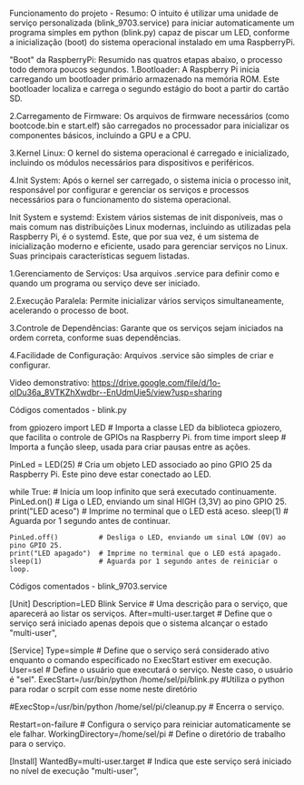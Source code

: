 Funcionamento do projeto - Resumo: O intuito é utilizar uma unidade de serviço personalizada (blink_9703.service) para iniciar automaticamente um programa simples em python (blink.py) capaz de piscar um LED, conforme a inicialização (boot) do sistema operacional instalado em uma RaspberryPi.  

"Boot" da RaspberryPi: Resumido nas quatros etapas abaixo, o processo todo demora poucos segundos.
  1.Bootloader:
    A Raspberry Pi inicia carregando um bootloader primário armazenado na memória ROM. Este bootloader localiza e carrega o segundo estágio do boot a partir do cartão SD.

  2.Carregamento de Firmware:
    Os arquivos de firmware necessários (como bootcode.bin e start.elf) são carregados no processador para inicializar os componentes básicos, incluindo a GPU e a CPU.
  
  3.Kernel Linux:
  O kernel do sistema operacional é carregado e inicializado, incluindo os módulos necessários para dispositivos e periféricos.

  4.Init System: 
  Após o kernel ser carregado, o sistema inicia o processo init, responsável por configurar e gerenciar os serviços e processos necessários para o funcionamento do sistema operacional.

Init System e systemd: Existem vários sistemas de init disponíveis, mas o mais comum nas distribuições Linux modernas, incluindo as utilizadas pela Raspberry Pi, é o systemd.  Este, que por sua vez, é um sistema de inicialização moderno e eficiente, usado para gerenciar serviços no Linux. Suas principais características seguem listadas.

  1.Gerenciamento de Serviços: Usa arquivos .service para definir como e quando um programa ou serviço deve ser iniciado.

  2.Execução Paralela: Permite inicializar vários serviços simultaneamente, acelerando o processo de boot.

  3.Controle de Dependências: Garante que os serviços sejam iniciados na ordem correta, conforme suas dependências.

  4.Facilidade de Configuração: Arquivos .service são simples de criar e configurar.

Video demonstrativo: https://drive.google.com/file/d/1o-oIDu36a_8VTKZhXwdbr--EnUdmUie5/view?usp=sharing

Códigos comentados - blink.py

from gpiozero import LED  # Importa a classe LED da biblioteca gpiozero, que facilita o controle de GPIOs na Raspberry Pi.
from time import sleep    # Importa a função sleep, usada para criar pausas entre as ações.

PinLed = LED(25)          # Cria um objeto LED associado ao pino GPIO 25 da Raspberry Pi. Este pino deve estar conectado ao LED.

while True:               # Inicia um loop infinito que será executado continuamente.
    PinLed.on()           # Liga o LED, enviando um sinal HIGH (3,3V) ao pino GPIO 25.
    print("LED aceso")    # Imprime no terminal que o LED está aceso.
    sleep(1)              # Aguarda por 1 segundo antes de continuar.

    PinLed.off()          # Desliga o LED, enviando um sinal LOW (0V) ao pino GPIO 25.
    print("LED apagado")  # Imprime no terminal que o LED está apagado.
    sleep(1)              # Aguarda por 1 segundo antes de reiniciar o loop.

Códigos comentados - blink_9703.service

[Unit]
Description=LED Blink Service          # Uma descrição para o serviço, que aparecerá ao listar os serviços.
After=multi-user.target                # Define que o serviço será iniciado apenas depois que o sistema alcançar o estado "multi-user",

[Service]
Type=simple                            # Define que o serviço será considerado ativo enquanto o comando especificado no ExecStart estiver em execução.
User=sel                               # Define o usuário que executará o serviço. Neste caso, o usuário é "sel".
ExecStart=/usr/bin/python /home/sel/pi/blink.py #Utiliza o python para rodar o scrpit com esse nome neste diretório
  
#ExecStop=/usr/bin/python /home/sel/pi/cleanup.py # Encerra o serviço.

Restart=on-failure                     # Configura o serviço para reiniciar automaticamente se ele falhar.
WorkingDirectory=/home/sel/pi          # Define o diretório de trabalho para o serviço.

[Install]
WantedBy=multi-user.target             # Indica que este serviço será iniciado no nível de execução "multi-user",
                                    




